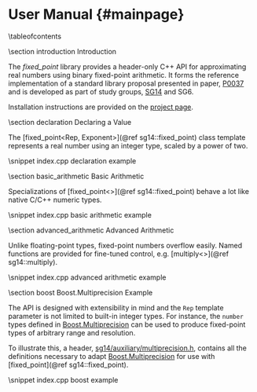 User Manual       {#mainpage}
===========

\tableofcontents

\section introduction Introduction

The *fixed_point* library provides 
a header-only C++ API for approximating real numbers using binary fixed-point arithmetic.
It forms the reference implementation of a standard library proposal presented in paper, [P0037](papers/p0037.html)
and is developed as part of study groups, [SG14](https://groups.google.com/a/isocpp.org/forum/#!forum/sg14) and SG6.

Installation instructions are provided on the [project page](https://github.com/johnmcfarlane/fixed_point).

\section declaration Declaring a Value

The [fixed_point<Rep, Exponent>](@ref sg14::fixed_point) class template
represents a real number using an integer type, scaled by a power of two.
 
\snippet index.cpp declaration example


\section basic_arithmetic Basic Arithmetic

Specializations of [fixed_point<>](@ref sg14::fixed_point) behave a lot like native C/C++ numeric types.

\snippet index.cpp basic arithmetic example


\section advanced_arithmetic Advanced Arithmetic

Unlike floating-point types, fixed-point numbers overflow easily.
Named functions are provided for fine-tuned control, e.g. [multiply<>](@ref sg14::multiply).

\snippet index.cpp advanced arithmetic example


\section boost Boost.Multiprecision Example

The API is designed with extensibility in mind
and the `Rep` template parameter is not limited to built-in integer types.
For instance, the `number` types defined in [Boost.Multiprecision](http://www.boost.org/doc/libs/release/libs/multiprecision/)
can be used to produce fixed-point types of arbitrary range and resolution.

To illustrate this, a header, [sg14/auxiliary/multiprecision.h](../../include/sg14/auxiliary/multiprecision.h),
contains all the definitions necessary to adapt 
[Boost.Multiprecision](http://www.boost.org/doc/libs/release/libs/multiprecision/) 
for use with [fixed_point](@ref sg14::fixed_point).

\snippet index.cpp boost example

